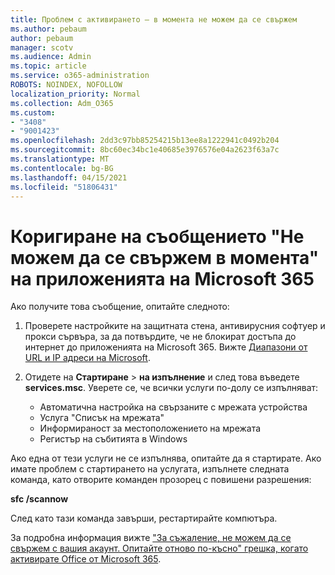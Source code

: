 ```yaml
---
title: Проблем с активирането – в момента не можем да се свържем
ms.author: pebaum
author: pebaum
manager: scotv
ms.audience: Admin
ms.topic: article
ms.service: o365-administration
ROBOTS: NOINDEX, NOFOLLOW
localization_priority: Normal
ms.collection: Adm_O365
ms.custom:
- "3408"
- "9001423"
ms.openlocfilehash: 2dd3c97bb85254215b13ee8a1222941c0492b204
ms.sourcegitcommit: 8bc60ec34bc1e40685e3976576e04a2623f63a7c
ms.translationtype: MT
ms.contentlocale: bg-BG
ms.lasthandoff: 04/15/2021
ms.locfileid: "51806431"
---
```

# <a name="fixing-the-microsoft-365-apps-we-are-unable-to-connect-right-now-message"></a>Коригиране на съобщението "Не можем да се свържем в момента" на приложенията на Microsoft 365

Ако получите това съобщение, опитайте следното:

1. Проверете настройките на защитната стена, антивирусния софтуер и прокси сървъра, за да потвърдите, че не блокират достъпа до интернет до приложенията на Microsoft 365. Вижте [Диапазони от URL и IP адреси на Microsoft](https://docs.microsoft.com/office365/enterprise/urls-and-ip-address-ranges).

2. Отидете на **Стартиране**  >  **на изпълнение** и след това въведете **services.msc**. Уверете се, че всички услуги по-долу се изпълняват:
    - Автоматична настройка на свързаните с мрежата устройства
    - Услуга "Списък на мрежата"
    - Информираност за местоположението на мрежата
    - Регистър на събитията в Windows

Ако една от тези услуги не се изпълнява, опитайте да я стартирате. Ако имате проблем с стартирането на услугата, изпълнете следната команда, като отворите команден прозорец с повишени разрешения:

**sfc /scannow**

След като тази команда завърши, рестартирайте компютъра.

За подробна информация вижте ["За съжаление, не можем да се свържем с вашия акаунт. Опитайте отново по-късно" грешка, когато активирате Office от Microsoft 365](https://docs.microsoft.com/office/troubleshoot/activation-installation/issue-when-activate-office-from-office-365).